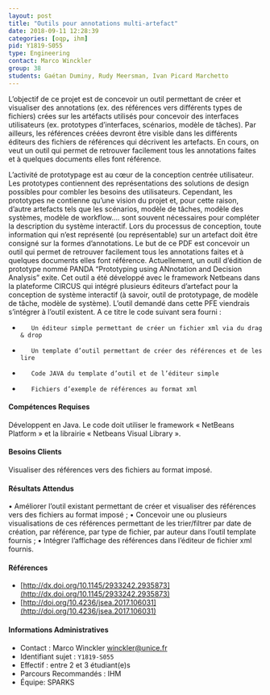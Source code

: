 ```yaml
---
layout: post
title: "Outils pour annotations multi-artefact"
date: 2018-09-11 12:28:39
categories: [oqp, ihm]
pid: Y1819-S055
type: Engineering
contact: Marco Winckler
group: 38
students: Gaétan Duminy, Rudy Meersman, Ivan Picard Marchetto
---
```

       
L’objectif de ce projet est de concevoir un outil permettant de créer et visualiser des annotations (ex. des références vers différents types de fichiers) crées sur les artéfacts utilisés pour concevoir des interfaces utilisateurs (ex. prototypes d’interfaces, scénarios, modèle de tâches). Par ailleurs, les références créées devront être visible dans les différents éditeurs des fichiers de références qui décrivent les artefacts. En cours, on veut un outil qui permet de retrouver facilement tous les annotations faites et à quelques documents elles font référence.

L’activité de prototypage est au cœur de la conception centrée utilisateur. Les prototypes contiennent des représentations des solutions de design possibles pour combler les besoins des utilisateurs. Cependant, les prototypes ne contienne qu’une vision du projet et, pour cette raison, d’autre artefacts tels que les scénarios, modèle de tâches, modèle des systèmes, modèle de workflow…. sont souvent nécessaires pour compléter la description du système interactif. Lors du processus de conception, toute information qui n’est représenté (ou représentable) sur un artefact doit être consigné sur la formes d’annotations. Le but de ce PDF est concevoir un outil qui permet de retrouver facilement tous les annotations faites et à quelques documents elles font référence. 
Actuellement, un outil d’édition de prototype nommé PANDA “Prototyping using ANnotation and Decision Analysis” exite. Cet outil a été développé avec le framework Netbeans dans la plateforme CIRCUS qui intégré plusieurs éditeurs d’artefact pour la conception de système interactif (à savoir, outil de prototypage, de modèle de tâche, modèle de système). L’outil demandé dans cette PFE viendrais s’intégrer à l’outil existent. A ce titre le code suivant sera fourni : 
-        Un éditeur simple permettant de créer un fichier xml via du drag & drop
-        Un template d’outil permettant de créer des références et de les lire
-        Code JAVA du template d’outil et de l’éditeur simple
-        Fichiers d’exemple de références au format xml


#### Compétences Requises
Développent en Java. Le code doit utiliser le framework « NetBeans Platform » et la librairie « Netbeans Visual Library ». 



     

#### Besoins Clients
Visualiser des références vers des fichiers au format imposé.


#### Résultats Attendus
•	Améliorer l’outil existant permettant de créer et visualiser des références vers des fichiers au format imposé ; 
•	Concevoir une ou plusieurs visualisations de ces références permettant de les trier/filtrer par date de création, par référence, par type de fichier, par auteur dans l’outil template fournis ;
•	Intégrer l’affichage des références dans l’éditeur de fichier xml fournis.  


#### Références

  * [http://dx.doi.org/10.1145/2933242.2935873](http://dx.doi.org/10.1145/2933242.2935873)
  * [http://doi.org/10.4236/jsea.2017.106031](http://doi.org/10.4236/jsea.2017.106031)

#### Informations Administratives
  * Contact : Marco Winckler <winckler@unice.fr>
  * Identifiant sujet : `Y1819-S055`
  * Effectif : entre 2 et 3 étudiant(e)s
  * Parcours Recommandés : IHM
  * Équipe: SPARKS

     